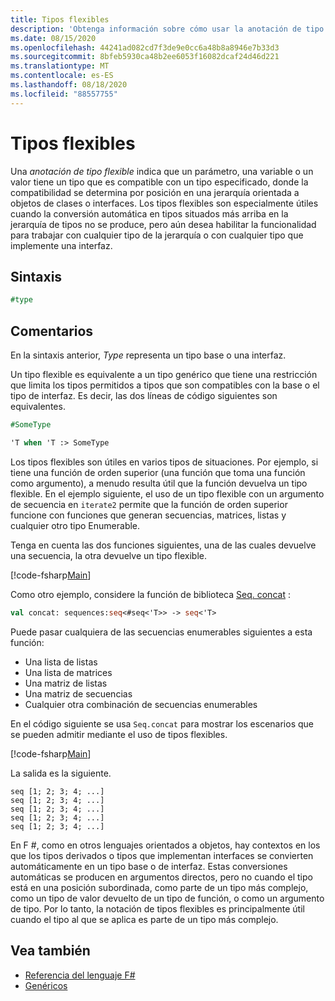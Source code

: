 ```yaml
---
title: Tipos flexibles
description: 'Obtenga información sobre cómo usar la anotación de tipo flexible de F #, que indica que un parámetro, una variable o un valor tiene un tipo que es compatible con un tipo especificado.'
ms.date: 08/15/2020
ms.openlocfilehash: 44241ad082cd7f3de9e0cc6a48b8a8946e7b33d3
ms.sourcegitcommit: 8bfeb5930ca48b2ee6053f16082dcaf24d46d221
ms.translationtype: MT
ms.contentlocale: es-ES
ms.lasthandoff: 08/18/2020
ms.locfileid: "88557755"
---
```

# <a name="flexible-types"></a>Tipos flexibles

Una *anotación de tipo flexible* indica que un parámetro, una variable o un valor tiene un tipo que es compatible con un tipo especificado, donde la compatibilidad se determina por posición en una jerarquía orientada a objetos de clases o interfaces. Los tipos flexibles son especialmente útiles cuando la conversión automática en tipos situados más arriba en la jerarquía de tipos no se produce, pero aún desea habilitar la funcionalidad para trabajar con cualquier tipo de la jerarquía o con cualquier tipo que implemente una interfaz.

## <a name="syntax"></a>Sintaxis

```fsharp
#type
```

## <a name="remarks"></a>Comentarios

En la sintaxis anterior, *Type* representa un tipo base o una interfaz.

Un tipo flexible es equivalente a un tipo genérico que tiene una restricción que limita los tipos permitidos a tipos que son compatibles con la base o el tipo de interfaz. Es decir, las dos líneas de código siguientes son equivalentes.

```fsharp
#SomeType

'T when 'T :> SomeType
```

Los tipos flexibles son útiles en varios tipos de situaciones. Por ejemplo, si tiene una función de orden superior (una función que toma una función como argumento), a menudo resulta útil que la función devuelva un tipo flexible. En el ejemplo siguiente, el uso de un tipo flexible con un argumento de secuencia en `iterate2` permite que la función de orden superior funcione con funciones que generan secuencias, matrices, listas y cualquier otro tipo Enumerable.

Tenga en cuenta las dos funciones siguientes, una de las cuales devuelve una secuencia, la otra devuelve un tipo flexible.

[!code-fsharp[Main](~/samples/snippets/fsharp/lang-ref-2/snippet4101.fs)]

Como otro ejemplo, considere la función de biblioteca [Seq. concat](https://fsharp.github.io/fsharp-core-docs/reference/fsharp-collections-seqmodule.html#concat) :

```fsharp
val concat: sequences:seq<#seq<'T>> -> seq<'T>
```

Puede pasar cualquiera de las secuencias enumerables siguientes a esta función:

- Una lista de listas
- Una lista de matrices
- Una matriz de listas
- Una matriz de secuencias
- Cualquier otra combinación de secuencias enumerables

En el código siguiente se usa `Seq.concat` para mostrar los escenarios que se pueden admitir mediante el uso de tipos flexibles.

[!code-fsharp[Main](~/samples/snippets/fsharp/lang-ref-2/snippet4102.fs)]

La salida es la siguiente.

```console
seq [1; 2; 3; 4; ...]
seq [1; 2; 3; 4; ...]
seq [1; 2; 3; 4; ...]
seq [1; 2; 3; 4; ...]
seq [1; 2; 3; 4; ...]
```

En F #, como en otros lenguajes orientados a objetos, hay contextos en los que los tipos derivados o tipos que implementan interfaces se convierten automáticamente en un tipo base o de interfaz. Estas conversiones automáticas se producen en argumentos directos, pero no cuando el tipo está en una posición subordinada, como parte de un tipo más complejo, como un tipo de valor devuelto de un tipo de función, o como un argumento de tipo. Por lo tanto, la notación de tipos flexibles es principalmente útil cuando el tipo al que se aplica es parte de un tipo más complejo.

## <a name="see-also"></a>Vea también

- [Referencia del lenguaje F#](index.md)
- [Genéricos](./generics/index.md)
